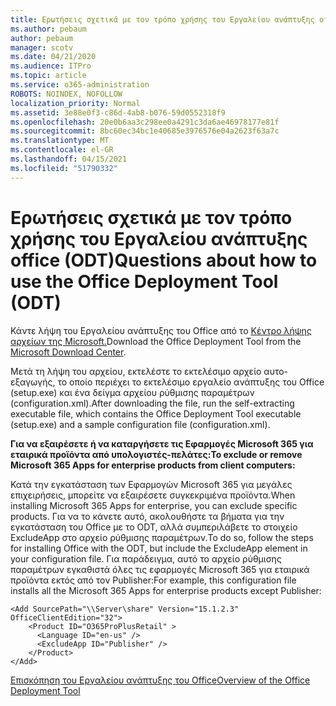 ```yaml
---
title: Ερωτήσεις σχετικά με τον τρόπο χρήσης του Εργαλείου ανάπτυξης office (ODT)
ms.author: pebaum
author: pebaum
manager: scotv
ms.date: 04/21/2020
ms.audience: ITPro
ms.topic: article
ms.service: o365-administration
ROBOTS: NOINDEX, NOFOLLOW
localization_priority: Normal
ms.assetid: 3e88e0f3-c86d-4ab8-b076-59d0552318f9
ms.openlocfilehash: 20e0b6aa3c298ee0a4291c3da6ae46978177e81f
ms.sourcegitcommit: 8bc60ec34bc1e40685e3976576e04a2623f63a7c
ms.translationtype: MT
ms.contentlocale: el-GR
ms.lasthandoff: 04/15/2021
ms.locfileid: "51790332"
---
```

# <a name="questions-about-how-to-use-the-office-deployment-tool-odt"></a><span data-ttu-id="0962d-102">Ερωτήσεις σχετικά με τον τρόπο χρήσης του Εργαλείου ανάπτυξης office (ODT)</span><span class="sxs-lookup"><span data-stu-id="0962d-102">Questions about how to use the Office Deployment Tool (ODT)</span></span>

<span data-ttu-id="0962d-103">Κάντε λήψη του Εργαλείου ανάπτυξης του Office από το [Κέντρο λήψης αρχείων της Microsoft.](https://go.microsoft.com/fwlink/p/?LinkID=626065)</span><span class="sxs-lookup"><span data-stu-id="0962d-103">Download the Office Deployment Tool from the [Microsoft Download Center](https://go.microsoft.com/fwlink/p/?LinkID=626065).</span></span>
  
<span data-ttu-id="0962d-104">Μετά τη λήψη του αρχείου, εκτελέστε το εκτελέσιμο αρχείο αυτο-εξαγωγής, το οποίο περιέχει το εκτελέσιμο εργαλείο ανάπτυξης του Office (setup.exe) και ένα δείγμα αρχείου ρύθμισης παραμέτρων (configuration.xml).</span><span class="sxs-lookup"><span data-stu-id="0962d-104">After downloading the file, run the self-extracting executable file, which contains the Office Deployment Tool executable (setup.exe) and a sample configuration file (configuration.xml).</span></span>
  
 <span data-ttu-id="0962d-105">**Για να εξαιρέσετε ή να καταργήσετε τις Εφαρμογές Microsoft 365 για εταιρικά προϊόντα από υπολογιστές-πελάτες:**</span><span class="sxs-lookup"><span data-stu-id="0962d-105">**To exclude or remove Microsoft 365 Apps for enterprise products from client computers:**</span></span>
  
<span data-ttu-id="0962d-106">Κατά την εγκατάσταση των Εφαρμογών Microsoft 365 για μεγάλες επιχειρήσεις, μπορείτε να εξαιρέσετε συγκεκριμένα προϊόντα.</span><span class="sxs-lookup"><span data-stu-id="0962d-106">When installing Microsoft 365 Apps for enterprise, you can exclude specific products.</span></span> <span data-ttu-id="0962d-107">Για να το κάνετε αυτό, ακολουθήστε τα βήματα για την εγκατάσταση του Office με το ODT, αλλά συμπεριλάβετε το στοιχείο ExcludeApp στο αρχείο ρύθμισης παραμέτρων.</span><span class="sxs-lookup"><span data-stu-id="0962d-107">To do so, follow the steps for installing Office with the ODT, but include the ExcludeApp element in your configuration file.</span></span> <span data-ttu-id="0962d-108">Για παράδειγμα, αυτό το αρχείο ρύθμισης παραμέτρων εγκαθιστά όλες τις εφαρμογές Microsoft 365 για εταιρικά προϊόντα εκτός από τον Publisher:</span><span class="sxs-lookup"><span data-stu-id="0962d-108">For example, this configuration file installs all the Microsoft 365 Apps for enterprise products except Publisher:</span></span>
  
```
<Add SourcePath="\\Server\share" Version="15.1.2.3" OfficeClientEdition="32">
    <Product ID="O365ProPlusRetail" >
      <Language ID="en-us" />
      <ExcludeApp ID="Publisher" />
    </Product>
</Add>
```

[<span data-ttu-id="0962d-109">Επισκόπηση του Εργαλείου ανάπτυξης του Office</span><span class="sxs-lookup"><span data-stu-id="0962d-109">Overview of the Office Deployment Tool</span></span>](https://docs.microsoft.com/deployoffice/overview-office-deployment-tool)
  


